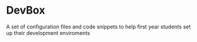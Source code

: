 # DevBox
A set of configuration files and code snippets to help first year students set up their development enviroments
